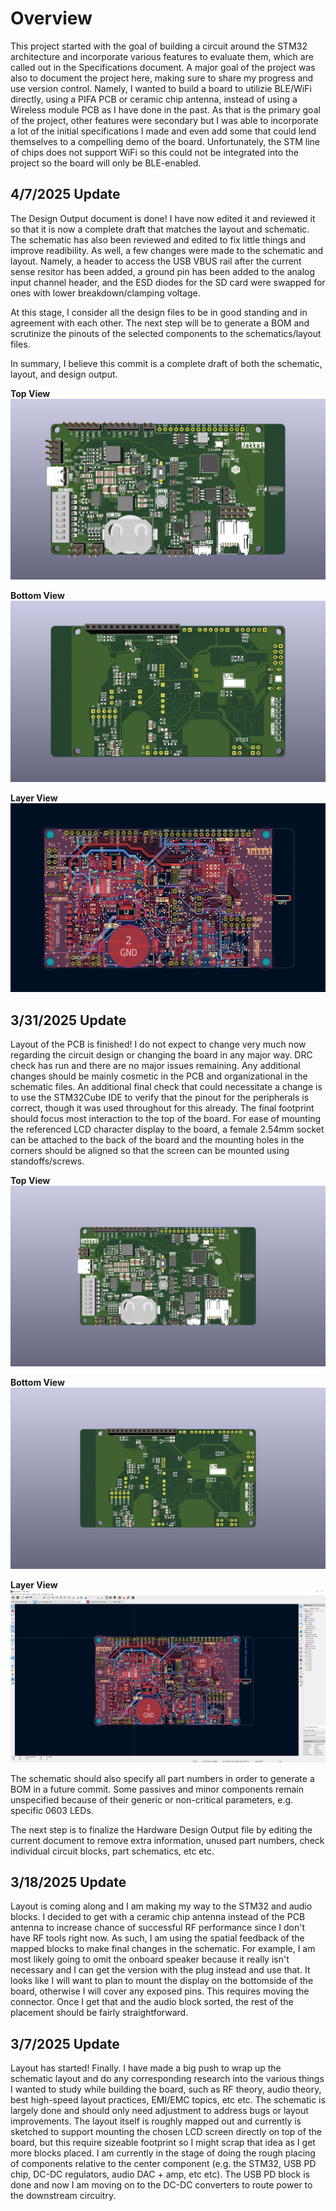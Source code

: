 # Overview
This project started with the goal of building a circuit around the STM32 architecture and incorporate various features to evaluate them, which are called out in the Specifications document. A major goal of the project was also to document the project here, making sure to share my progress and use version control. Namely, I wanted to build a board to utilizie BLE/WiFi directly, using a PIFA PCB or ceramic chip antenna, instead of using a Wireless module PCB as I have done in the past. As that is the primary goal of the project, other features were secondary but I was able to incorporate a lot of the initial specifications I made and even add some that could lend themselves to a compelling demo of the board. Unfortunately, the STM line of chips does not support WiFi so this could not be integrated into the project so the board will only be BLE-enabled.

## 4/7/2025 Update
The Design Output document is done! I have now edited it and reviewed it so that it is now a complete draft that matches the layout and schematic. The schematic has also been reviewed and edited to fix little things and improve readibility. As well, a few changes were made to the schematic and layout. Namely, a header to access the USB VBUS rail after the current sense resitor has been added, a ground pin has been added to the analog input channel header, and the ESD diodes for the SD card were swapped for ones with lower breakdown/clamping voltage. 

At this stage, I consider all the design files to be in good standing and in agreement with each other. The next step will be to generate a BOM and scrutinize the pinouts of the selected components to the schematics/layout files.

In summary, I believe this commit is a complete draft of both the schematic, layout, and design output.

**Top View**
![3D Render of Top View](./Screenshots/Routing%20done%20-%204.7.2025%20-%20Top%20view.PNG)

**Bottom View**
![3D Render of Top View](./Screenshots/Routing%20done%20-%204.7.2025%20-%20Bottom%20view.PNG)

**Layer View**
![PCB Layout Layer View](./Screenshots/Routing%20done%20-%204.7.2025%20-%20metal%20view.PNG)

## 3/31/2025 Update
Layout of the PCB is finished! I do not expect to change very much now regarding the circuit design or changing the board in any major way. DRC check has run and there are no major issues remaining. Any additional changes should be mainly cosmetic in the PCB and organizational in the schematic files. An additional final check that could necessitate a change is to use the STM32Cube IDE to verify that the pinout for the peripherals is correct, though it was used throughout for this already. The final footprint should focus most interaction to the top of the board. For ease of mounting the referenced LCD character display to the board, a female 2.54mm socket can be attached to the back of the board and the mounting holes in the corners should be aligned so that the screen can be mounted using standoffs/screws.

**Top View**
![3D Render of Top View](./Screenshots/Routing%20done%20-%203.31.2025%20-%20Top%20view.PNG)

**Bottom View**
![3D Render of Top View](./Screenshots/Routing%20done%20-%203.31.2025%20-%20Bottom%20view.PNG)

**Layer View**
![PCB Layout Layer View](./Screenshots/Routing%20done%20-%203.31.2025%20-%20metal%20view.PNG)

The schematic should also specify all part numbers in order to generate a BOM in a future commit. Some passives and minor components remain unspecified because of their generic or non-critical parameters, e.g. specific 0603 LEDs.

The next step is to finalize the Hardware Design Output file by editing the current document to remove extra information, unused part numbers, check individual circuit blocks, part schematics, etc etc. 

## 3/18/2025 Update
Layout is coming along and I am making my way to the STM32 and audio blocks. I decided to get with a ceramic chip antenna instead of the PCB antenna to increase chance of successful RF performance since I don't have RF tools right now. As such, I am using the spatial feedback of the mapped blocks to make final changes in the schematic. For example, I am most likely going to omit the onboard speaker because it really isn't necessary and I can get the version with the plug instead and use that. It looks like I will want to plan to mount the display on the bottomside of the board, otherwise I will cover any exposed pins. This requires moving the connector. Once I get that and the audio block sorted, the rest of the placement should be fairly straightforward.

## 3/7/2025 Update
Layout has started! Finally. I have made a big push to wrap up the schematic layout and do any corresponding research into the various things I wanted to study while building the board, such as RF theory, audio theory, best high-speed layout practices, EMI/EMC topics, etc etc.
The schematic is largely done and should only need adjustment to address bugs or layout improvements. The layout itself is roughly mapped out and currently is sketched to support mounting the chosen LCD screen directly on top of the board, but this require sizeable footprint so I might scrap that idea as I get more blocks placed. I am currently in the stage of doing the rough placing of components relative to the center component (e.g. the STM32, USB PD chip, DC-DC regulators, audio DAC + amp, etc etc). The USB PD block is done and now I am moving on to the DC-DC converters to route power to the downstream circuitry.
